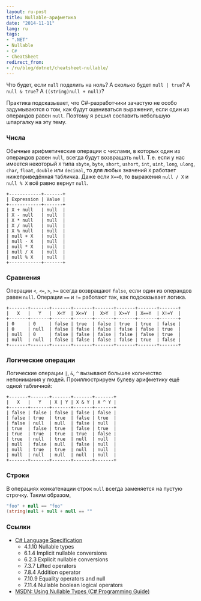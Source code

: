 ```yaml
---
layout: ru-post
title: Nullable-арифметика
date: "2014-11-11"
lang: ru
tags:
- ".NET"
- Nullable
- C#
- CheatSheet
redirect_from:
- /ru/blog/dotnet/cheatsheet-nullable/
---
```


Что будет, если `null` поделить на ноль? А сколько будет `null | true`? А `null & true`? А `((string)null + null)`?

Практика подсказывает, что C#-разработчики зачастую не особо задумываются о том, как будут оцениваться выражения, если один из операндов равен `null`. Поэтому я решил составить небольшую шпаргалку на эту тему.<!--more-->

### Числа

Обычные арифметические операции с числами, в которых один из операндов равен `null`, всегда будут возвращать `null`. Т.е. если у нас имеется некоторый `X` типа `sbyte`, `byte`, `short`, `ushort`, `int`, `uint`, `long`, `ulong`, `char`, `float`, `double` или `decimal`, то для любых значений `X` работает нижеприведённая табличка. Даже если `X==0`, то выражения `null / X` и `null % X` всё равно вернут `null`.

```
+------------+-------+
| Expression | Value |
+------------+-------+
| X + null   | null  |
| X - null   | null  |
| X * null   | null  |
| X / null   | null  |
| X % null   | null  |
| null + X   | null  |
| null - X   | null  |
| null * X   | null  |
| null / X   | null  |
| null % X   | null  |
+------------+-------+
```

### Сравнения

Операции `<`, `<=`, `>`, `>=` всегда возвращают `false`, если один из операндов равен `null`. Операции `==` и `!=` работают так, как подсказывает логика.

```
+-------+-------+-------+-------+-------+-------+-------+-------+
|   X   |   Y   |  X<Y  | X<=Y  |  X>Y  | X>=Y  | X==Y  | X!=Y  |
+-------+-------+-------+-------+-------+-------+-------+-------+
| 0     | 0     | false | true  | false | true  | true  | false |
| 0     | null  | false | false | false | false | false | true  |
| null  | 0     | false | false | false | false | false | true  |
| null  | null  | false | false | false | false | true  | false |
+-------+-------+-------+-------+-------+-------+-------+-------+
```

### Логические операции

Логические операции `|`, `&`, `^` вызывают большее количество непонимания у людей. Проиллюстрируем булеву арифметику ещё одной табличной:

```
+-------+-------+-------+-------+-------+
|   X   |   Y   | X | Y | X & Y | X ^ Y |
+-------+-------+-------+-------+-------+
| false | false | false | false | false |
| false | true  | true  | false | true  |
| false | null  | null  | false | null  |
| true  | false | true  | false | true  |
| true  | true  | true  | true  | false |
| true  | null  | true  | null  | null  |
| null  | false | null  | false | null  |
| null  | true  | true  | null  | null  |
| null  | null  | null  | null  | null  |
+-------+-------+-------+-------+-------+
```

### Строки

В операциях конкатенации строк `null` всегда заменяется на пустую строчку. Таким образом,

```cs
"foo" + null == "foo"
(string)null + null + null == ""
```

### Ссылки

* [C# Language Specification](http://www.microsoft.com/downloads/en/details.aspx?FamilyID=DFBF523C-F98C-4804-AFBD-459E846B268E)		
  * 4.1.10 Nullable types
  * 6.1.4 Implicit nullable conversions
  * 6.2.3 Explicit nullable conversions
  * 7.3.7 Lifted operators
  * 7.8.4 Addition operator
  * 7.10.9 Equality operators and null
  * 7.11.4 Nullable boolean logical operators
* [MSDN: Using Nullable Types (C# Programming Guide)](http://msdn.microsoft.com/library/2cf62fcy.aspx)